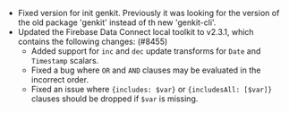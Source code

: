 - Fixed version for init genkit. Previously it was looking for the version of the old package 'genkit' instead of th new 'genkit-cli'.
- Updated the Firebase Data Connect local toolkit to v2.3.1, which contains the following changes: (#8455)
  - Added support for `inc` and `dec` update transforms for `Date` and `Timestamp` scalars.
  - Fixed a bug where `OR` and `AND` clauses may be evaluated in the incorrect order.
  - Fixed an issue where `{includes: $var}` or `{includesAll: [$var]}` clauses should be dropped if `$var` is missing.
